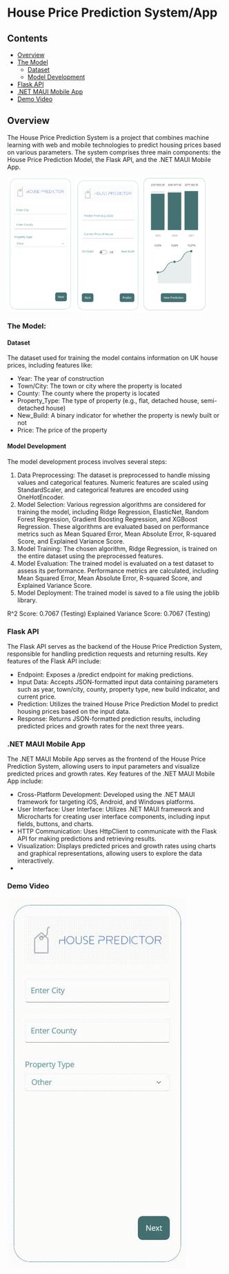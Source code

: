 # House Price Prediction System/App

## Contents
- [Overview](#overview)
- [The Model](#the-model)
  - [Dataset](#dataset)
  - [Model Development](#model-development)
- [Flask API](#flask-api)
- [.NET MAUI Mobile App](#net-maui-mobile-app)
- [Demo Video](#demo-video)

## Overview
The House Price Prediction System is a  project that combines machine learning with web and mobile technologies to predict housing prices based on various parameters. The system comprises three main components: the House Price Prediction Model, the Flask API, and the .NET MAUI Mobile App.

<div style="display:flex;">
  <img src="https://github.com/OliverNagy10/HousePricePredictor/blob/main/Resources/Images/starting_page.png" alt="Image 1" style="width:30%; margin-right:5px;">
  <img src="https://github.com/OliverNagy10/HousePricePredictor/blob/main/Resources/Images/predict_page.png" alt="Image 2" style="width:30%; margin-right:5px;">
  <img src="https://github.com/OliverNagy10/HousePricePredictor/blob/main/Resources/Images/prediciton.png" alt="Image 3" style="width:30%;">
</div>

### The Model:
#### Dataset
The dataset used for training the model contains information on UK house prices, including features like:
- Year: The year of construction
- Town/City: The town or city where the property is located
- County: The county where the property is located
- Property_Type: The type of property (e.g., flat, detached house, semi-detached house)
- New_Build: A binary indicator for whether the property is newly built or not
- Price: The price of the property

#### Model Development
The model development process involves several steps:
1. Data Preprocessing: The dataset is preprocessed to handle missing values and categorical features. Numeric features are scaled using StandardScaler, and categorical features are encoded using OneHotEncoder.
2. Model Selection: Various regression algorithms are considered for training the model, including Ridge Regression, ElasticNet, Random Forest Regression, Gradient Boosting Regression, and XGBoost Regression. These algorithms are evaluated based on performance metrics such as Mean Squared Error, Mean Absolute Error, R-squared Score, and Explained Variance Score.
3. Model Training: The chosen algorithm, Ridge Regression, is trained on the entire dataset using the preprocessed features.
4. Model Evaluation: The trained model is evaluated on a test dataset to assess its performance. Performance metrics are calculated, including Mean Squared Error, Mean Absolute Error, R-squared Score, and Explained Variance Score.
5. Model Deployment: The trained model is saved to a file using the joblib library.

R^2 Score: 0.7067 (Testing)
Explained Variance Score: 0.7067 (Testing)

### Flask API
The Flask API serves as the backend of the House Price Prediction System, responsible for handling prediction requests and returning results. Key features of the Flask API include:

- Endpoint: Exposes a /predict endpoint for making predictions.
- Input Data: Accepts JSON-formatted input data containing parameters such as year, town/city, county, property type, new build indicator, and current price.
- Prediction: Utilizes the trained House Price Prediction Model to predict housing prices based on the input data.
- Response: Returns JSON-formatted prediction results, including predicted prices and growth rates for the next three years.

### .NET MAUI Mobile App
The .NET MAUI Mobile App serves as the frontend of the House Price Prediction System, allowing users to input parameters and visualize predicted prices and growth rates. Key features of the .NET MAUI Mobile App include:

- Cross-Platform Development: Developed using the .NET MAUI framework for targeting iOS, Android, and Windows platforms.
- User Interface: User Interface: Utilizes .NET MAUI framework and Microcharts for creating user interface components, including input fields, buttons, and charts.
- HTTP Communication: Uses HttpClient to communicate with the Flask API for making predictions and retrieving results.
- Visualization: Displays predicted prices and growth rates using charts and graphical representations, allowing users to explore the data interactively.
- 

### Demo Video 
  
  <img src="https://github.com/OliverNagy10/HousePricePredictor/blob/main/Resources/Images/Demo.gif" alt="Image 3" >

